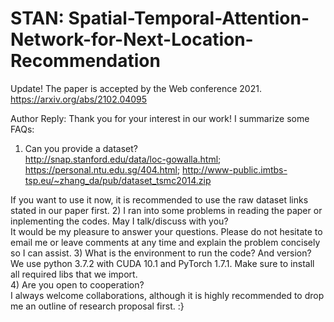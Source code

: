 # STAN: Spatial-Temporal-Attention-Network-for-Next-Location-Recommendation
Update! The paper is accepted by the Web conference 2021. https://arxiv.org/abs/2102.04095

Author Reply: 
Thank you for your interest in our work! I summarize some FAQs:  
1) Can you provide a dataset?  
http://snap.stanford.edu/data/loc-gowalla.html; https://personal.ntu.edu.sg/404.html; http://www-public.imtbs-tsp.eu/~zhang_da/pub/dataset_tsmc2014.zip


If you want to use it now, it is recommended to use the raw dataset links stated in our paper first.
2) I ran into some problems in reading the paper or inplementing the codes. May I talk/discuss with you?  
It would be my pleasure to answer your questions. Please do not hesitate to email me or leave comments at any time and explain the problem concisely so I can assist. 
3) What is the environment to run the code? And version?  
We use python 3.7.2 with CUDA 10.1 and PyTorch 1.7.1. Make sure to install all required libs that we import.  
4) Are you open to cooperation?  
I always welcome collaborations, although it is highly recommended to drop me an outline of research proposal first. :}


